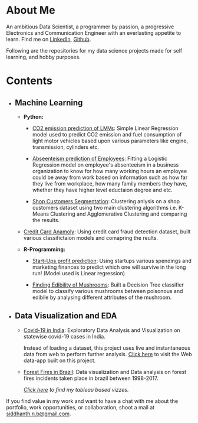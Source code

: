 # About Me
An ambitious Data Scientist, a programmer by passion, a progressive Electronics and Communication Engineer with an everlasting appetite to learn. Find me on [LinkedIn](https://www.linkedin.com/in/siddhanth-nagendra-bhimakari/), [Github](https://github.com/SiddhanthNB).

Following are the repositories for my data science projects made for self learning, and hobby purposes.


# Contents
- ## Machine Learning
    - __Python:__
      - [CO2 emission prediction of LMVs](https://github.com/SiddhanthNB/LMV-Co2-Emission): Simple Linear Regression model used to predict CO2 emission and fuel consumption of light motor vehicles based upon various parameters like engine, transmission, cylinders etc.
  
      - [Abseenteism prediction of Employees](https://github.com/SiddhanthNB/absenteeism-prediction): Fitting a Logistic Regression model on employee's absenteeism in a business organization to know for how many working hours an employee could be away from work based on information such as how far they live from workplace, how many family members they have, whether they have higher level eductaion degree and etc.
  
      - [Shop Customers Segmentation](https://github.com/SiddhanthNB/shop-customers-segmentation): Clustering anlysis on a shop customers dataset using two main clustering algorithms i.e. K-Means Clustering and Agglomerative Clustering and comparing the results.
  
    - [Credit Card Anamoly](https://github.com/SiddhanthNB/credit-card-anamoly): Using credit card fraud detection dataset, built various classifictaion models and comapring the reults.
  
    - __R-Programming:__
      - [Start-Ups profit prediction](https://github.com/SiddhanthNB/linear-regression-Rprogramming): Using startups various spendings and marketing finances to predict which one will survive in the long run! (Model used is Linear regression)
  
      - [Finding Edibility of Mushrooms](https://github.com/SiddhanthNB/DecisionTree-classification-Rprogramming): Built a Decision Tree classifier model to classify various mushrooms between poisonous and edibile by analysing different attributes of the mushroom.
  
  
- ## Data Visualization and EDA
  - [Covid-19 in India](https://github.com/SiddhanthNB/India-Covid19): Exploratory Data Analysis and Visualization on statewise covid-19 cases in India. 
  
      Instead of loading a dataset, this project uses live and instantaneous data from web to perform further analysis. [Click here](https://covid19-india-streamlit.herokuapp.com/) to visit the Web data-app built on this project.

  - [Forest Fires in Brazil](https://github.com/SiddhanthNB/Brazil-forest-fire): Data visualization and Data analysis on forest fires incidents taken place in brazil between 1998-2017. 

     *[Click here](https://public.tableau.com/profile/siddhanth.bhimakari#!/) to find my tableau based vizzes.*
    
If you find value in my work and want to have a chat with me about the portfolio, work opportunities, or collaboration, shoot a mail at [siddhanth.n.b@gmail.com](mailto:siddhanth.n.b@gmail.com).
